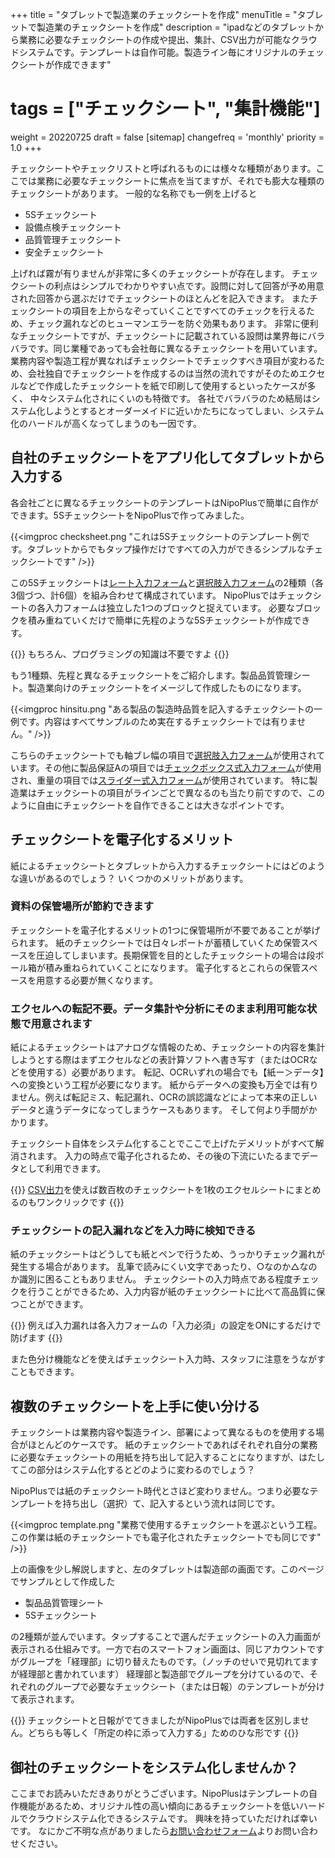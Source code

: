 +++
title = "タブレットで製造業のチェックシートを作成"
menuTitle = "タブレットで製造業のチェックシートを作成"
description = "ipadなどのタブレットから業務に必要なチェックシートの作成や提出、集計、CSV出力が可能なクラウドシステムです。テンプレートは自作可能。製造ライン毎にオリジナルのチェックシートが作成できます"
# tags = ["チェックシート", "集計機能"]
weight = 20220725
draft = false
[sitemap]
  changefreq = 'monthly'
  priority = 1.0
+++

チェックシートやチェックリストと呼ばれるものには様々な種類があります。ここでは業務に必要なチェックシートに焦点を当てますが、それでも膨大な種類のチェックシートがあります。
一般的な名称でも一例を上げると

- 5Sチェックシート
- 設備点検チェックシート
- 品質管理チェックシート
- 安全チェックシート

上げれば霧が有りませんが非常に多くのチェックシートが存在します。
チェックシートの利点はシンプルでわかりやすい点です。設問に対して回答が予め用意された回答から選ぶだけでチェックシートのほとんどを記入できます。
またチェックシートの項目を上からなぞっていくことですべてのチェックを行えるため、チェック漏れなどのヒューマンエラーを防ぐ効果もあります。
非常に便利なチェックシートですが、チェックシートに記載されている設問は業界毎にバラバラです。同じ業種であっても会社毎に異なるチェックシートを用いています。
業務内容や製造工程が異なればチェックシートでチェックすべき項目が変わるため、会社独自でチェックシートを作成するのは当然の流れですがそのためエクセルなどで作成したチェックシートを紙で印刷して使用するといったケースが多く、
中々システム化されにくいのも特徴です。
各社でバラバラのため結局はシステム化しようとするとオーダーメイドに近いかたちになってしまい、システム化のハードルが高くなってしまうのも一因です。

## 自社のチェックシートをアプリ化してタブレットから入力する

各会社ごとに異なるチェックシートのテンプレートはNipoPlusで簡単に自作ができます。5SチェックシートをNipoPlusで作ってみました。

{{<imgproc checksheet.png "これは5Sチェックシートのテンプレート例です。タブレットからでもタップ操作だけですべての入力ができるシンプルなチェックシートです" />}}

この5Sチェックシートは[レート入力フォーム](/org/groupsetting/template/rate/)と[選択肢入力フォーム](/org/groupsetting/template/select/)の2種類（各3個づつ、計6個）を組み合わせて構成されています。
NipoPlusではチェックシートの各入力フォームは独立した1つのブロックと捉えています。
必要なブロックを積み重ねていくだけで簡単に先程のような5Sチェックシートが作成できす。

{{<alice pos="right" icon="ok">}}
もちろん、プログラミングの知識は不要ですよ
{{</alice>}}

もう1種類、先程と異なるチェックシートをご紹介します。製品品質管理シート。製造業向けのチェックシートをイメージして作成したものになります。

{{<imgproc hinsitu.png "ある製品の製造時品質を記入するチェックシートの一例です。内容はすべてサンプルのため実在するチェックシートでは有りません。" />}}

こちらのチェックシートでも軸ブレ幅の項目で[選択肢入力フォーム](/org/groupsetting/template/select/)が使用されています。その他に製品保証Aの項目では[チェックボックス式入力フォーム](/org/groupsetting/template/checkbox/)が使用され、重量の項目では[スライダー式入力フォーム](/org/groupsetting/template/step/)が使用されています。
特に製造業はチェックシートの項目がラインごとで異なるのも当たり前ですので、このように自由にチェックシートを自作できることは大きなポイントです。

## チェックシートを電子化するメリット

紙によるチェックシートとタブレットから入力するチェックシートにはどのような違いがあるのでしょう？
いくつかのメリットがあります。

### 資料の保管場所が節約できます

チェックシートを電子化するメリットの1つに保管場所が不要であることが挙げられます。
紙のチェックシートでは日々レポートが蓄積していくため保管スベースを圧迫してしまいます。長期保管を目的としたチェックシートの場合は段ボール箱が積み重ねられていくことになります。
電子化するとこれらの保管スペースを用意する必要が無くなります。

### エクセルへの転記不要。データ集計や分析にそのまま利用可能な状態で用意されます

紙によるチェックシートはアナログな情報のため、チェックシートの内容を集計しようとする際はまずエクセルなどの表計算ソフトへ書き写す（またはOCRなどを使用する）必要があります。
転記、OCRいずれの場合でも【紙ー＞データ】への変換という工程が必要になります。
紙からデータへの変換も万全では有りません。例えば転記ミス、転記漏れ、OCRの誤認識などによって本来の正しいデータと違うデータになってしまうケースもあります。
そして何より手間がかかります。

チェックシート自体をシステム化することでここで上げたデメリットがすべて解消されます。
入力の時点で電子化されるため、その後の下流にいたるまでデータとして利用できます。

{{<alice pos="right" icon="pc">}}
[CSV出力](/report/totalling/transition/)を使えば数百枚のチェックシートを1枚のエクセルシートにまとめるのもワンクリックです
{{</alice>}}

### チェックシートの記入漏れなどを入力時に検知できる

紙のチェックシートはどうしても紙とペンで行うため、うっかりチェック漏れが発生する場合があります。
乱筆で読みにくい文字であったり、○なのか△なのか識別に困ることもありません。
チェックシートの入力時点である程度チェックを行うことができるため、入力内容が紙のチェックシートに比べて高品質に保つことができます。

{{<alice pos="right" icon="shield">}}
例えば入力漏れは各入力フォームの「入力必須」の設定をONにするだけで防げます
{{</alice>}}

また色分け機能などを使えばチェックシート入力時、スタッフに注意をうながすこともできます。

## 複数のチェックシートを上手に使い分ける

チェックシートは業務内容や製造ライン、部署によって異なるものを使用する場合がほとんどのケースです。
紙のチェックシートであればそれぞれ自分の業務に必要なチェックシートの用紙を持ち出して記入することになりますが、はたしてこの部分はシステム化するとどのように変わるのでしょう？

NipoPlusでは紙のチェックシート時代とさほど変わりません。つまり必要なテンプレートを持ち出し（選択）て、記入するという流れは同じです。

{{<imgproc template.png "業務で使用するチェックシートを選ぶという工程。この作業は紙のチェックシートでも電子化されたチェックシートでも同じです" />}}

上の画像を少し解説しますと、左のタブレットは製造部の画面です。このページでサンプルとして作成した

- 製品品質管理シート
- 5Sチェックシート

の2種類が並んでいます。タップすることで選んだチェックシートの入力画面が表示される仕組みです。一方で右のスマートフォン画面は、同じアカウントですがグループを「経理部」に切り替えたものです。（ノッチのせいで見切れてますが経理部と書かれています）
経理部と製造部でグループを分けているので、それぞれのグループで必要なチェックシート（または日報）のテンプレートが分けて表示されます。

{{<alice pos="right" icon="ok">}}
チェックシートと日報がでてきましたがNipoPlusでは両者を区別しません。どちらも等しく「所定の枠に添って入力する」ためのひな形です
{{</alice>}}

## 御社のチェックシートをシステム化しませんか？

ここまでお読みいただきありがとうございます。NipoPlusはテンプレートの自作機能があるため、オリジナル性の高い傾向にあるチェックシートを低いハードルでクラウドシステム化できるシステムです。
興味を持っていただければ幸いです。
なにかご不明な点がありましたら[お問い合わせフォーム](/system/inquery/)よりお問い合わせください。
